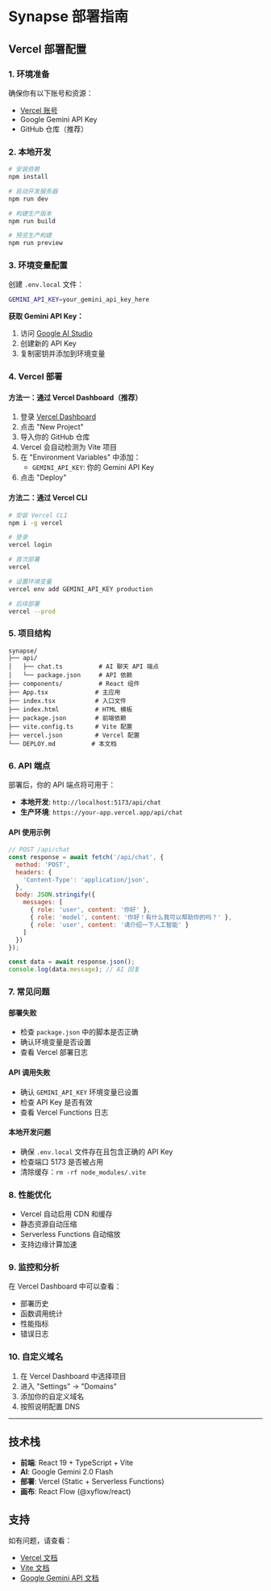 # Synapse 部署指南

## Vercel 部署配置

### 1. 环境准备

确保你有以下账号和资源：
- [Vercel 账号](https://vercel.com)
- Google Gemini API Key
- GitHub 仓库（推荐）

### 2. 本地开发

```bash
# 安装依赖
npm install

# 启动开发服务器
npm run dev

# 构建生产版本
npm run build

# 预览生产构建
npm run preview
```

### 3. 环境变量配置

创建 `.env.local` 文件：

```bash
GEMINI_API_KEY=your_gemini_api_key_here
```

**获取 Gemini API Key：**
1. 访问 [Google AI Studio](https://aistudio.google.com/app/apikey)
2. 创建新的 API Key
3. 复制密钥并添加到环境变量

### 4. Vercel 部署

#### 方法一：通过 Vercel Dashboard（推荐）

1. 登录 [Vercel Dashboard](https://vercel.com/dashboard)
2. 点击 "New Project"
3. 导入你的 GitHub 仓库
4. Vercel 会自动检测为 Vite 项目
5. 在 "Environment Variables" 中添加：
   - `GEMINI_API_KEY`: 你的 Gemini API Key
6. 点击 "Deploy"

#### 方法二：通过 Vercel CLI

```bash
# 安装 Vercel CLI
npm i -g vercel

# 登录
vercel login

# 首次部署
vercel

# 设置环境变量
vercel env add GEMINI_API_KEY production

# 后续部署
vercel --prod
```

### 5. 项目结构

```
synapse/
├── api/
│   ├── chat.ts          # AI 聊天 API 端点
│   └── package.json     # API 依赖
├── components/          # React 组件
├── App.tsx             # 主应用
├── index.tsx           # 入口文件
├── index.html          # HTML 模板
├── package.json        # 前端依赖
├── vite.config.ts      # Vite 配置
├── vercel.json         # Vercel 配置
└── DEPLOY.md          # 本文档
```

### 6. API 端点

部署后，你的 API 端点将可用于：

- **本地开发**: `http://localhost:5173/api/chat`
- **生产环境**: `https://your-app.vercel.app/api/chat`

#### API 使用示例

```javascript
// POST /api/chat
const response = await fetch('/api/chat', {
  method: 'POST',
  headers: {
    'Content-Type': 'application/json',
  },
  body: JSON.stringify({
    messages: [
      { role: 'user', content: '你好' },
      { role: 'model', content: '你好！有什么我可以帮助你的吗？' },
      { role: 'user', content: '请介绍一下人工智能' }
    ]
  })
});

const data = await response.json();
console.log(data.message); // AI 回复
```

### 7. 常见问题

#### 部署失败
- 检查 `package.json` 中的脚本是否正确
- 确认环境变量是否设置
- 查看 Vercel 部署日志

#### API 调用失败
- 确认 `GEMINI_API_KEY` 环境变量已设置
- 检查 API Key 是否有效
- 查看 Vercel Functions 日志

#### 本地开发问题
- 确保 `.env.local` 文件存在且包含正确的 API Key
- 检查端口 5173 是否被占用
- 清除缓存：`rm -rf node_modules/.vite`

### 8. 性能优化

- Vercel 自动启用 CDN 和缓存
- 静态资源自动压缩
- Serverless Functions 自动缩放
- 支持边缘计算加速

### 9. 监控和分析

在 Vercel Dashboard 中可以查看：
- 部署历史
- 函数调用统计
- 性能指标
- 错误日志

### 10. 自定义域名

1. 在 Vercel Dashboard 中选择项目
2. 进入 "Settings" → "Domains"
3. 添加你的自定义域名
4. 按照说明配置 DNS

---

## 技术栈

- **前端**: React 19 + TypeScript + Vite
- **AI**: Google Gemini 2.0 Flash
- **部署**: Vercel (Static + Serverless Functions)
- **画布**: React Flow (@xyflow/react)

## 支持

如有问题，请查看：
- [Vercel 文档](https://vercel.com/docs)
- [Vite 文档](https://vitejs.dev)
- [Google Gemini API 文档](https://ai.google.dev/docs)
